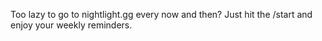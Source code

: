 Too lazy to go to nightlight.gg every now and then?
Just hit the /start and enjoy your weekly reminders.